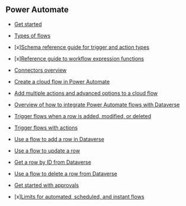 ## Power Automate

* [Get started](https://learn.microsoft.com/en-us/power-automate/getting-started)

* [Types of flows](https://learn.microsoft.com/en-us/power-automate/flow-types)

* [x][Schema reference guide for trigger and action types](https://learn.microsoft.com/en-us/azure/logic-apps/logic-apps-workflow-actions-triggers)

* [x][Reference guide to workflow expression functions](https://learn.microsoft.com/en-us/azure/logic-apps/workflow-definition-language-functions-reference)

* [Connectors overview](https://learn.microsoft.com/en-us/Connectors/connectors)

* [Create a cloud flow in Power Automate](https://learn.microsoft.com/en-us/power-automate/get-started-logic-flow)
  
* [Add multiple actions and advanced options to a cloud flow](https://learn.microsoft.com/en-us/power-automate/multi-step-logic-flow)

* [Overview of how to integrate Power Automate flows with Dataverse](https://learn.microsoft.com/en-us/power-automate/connection-dynamics365)

* [Trigger flows when a row is added, modified, or deleted](https://learn.microsoft.com/en-us/power-automate/dataverse/create-update-delete-trigger)

* [Trigger flows with actions](https://learn.microsoft.com/en-us/power-automate/dataverse/action-trigger)

* [Use a flow to add a row in Dataverse](https://learn.microsoft.com/en-us/power-automate/dataverse/create)

* [Use a flow to update a row](https://learn.microsoft.com/en-us/power-automate/dataverse/update)

* [Get a row by ID from Dataverse](https://learn.microsoft.com/en-us/power-automate/dataverse/get-row-id)

* [Use a flow to delete a row from Dataverse](https://learn.microsoft.com/en-us/power-automate/dataverse/delete-row)
  
* [Get started with approvals](https://learn.microsoft.com/en-us/power-automate/get-started-approvals)

* [x][Limits for automated, scheduled, and instant flows](https://learn.microsoft.com/en-us/power-automate/limits-and-config)
